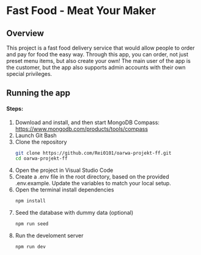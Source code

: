 # Fast Food - Meat Your Maker

## Overview
This project is a fast food delivery service that would allow people to order and pay for food the easy way. Through this app, you can order, not just preset menu items, but also create your own!
The main user of the app is the customer, but the app also supports admin accounts with their own special privileges.

## Running the app
#### Steps:
1. Download and install, and then start MongoDB Compass: https://www.mongodb.com/products/tools/compass
2. Launch Git Bash
3. Clone the repository
   ```bash  
   git clone https://github.com/Rei0101/oarwa-projekt-ff.git
   cd oarwa-projekt-ff
   ```
4. Open the project in Visual Studio Code
5. Create a .env file in the root directory, based on the provided .env.example. Update the variables to match your local setup.
6. Open the terminal install dependencies
   ```bash  
   npm install
   ```
7. Seed the database with dummy data (optional)
   ```bash  
   npm run seed
   ```
9. Run the develoment server
   ```bash  
   npm run dev
   ```
